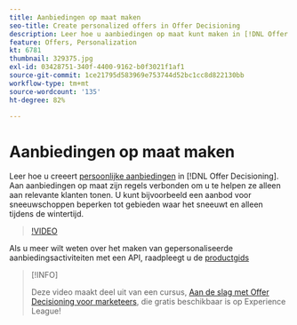 ```yaml
---
title: Aanbiedingen op maat maken
seo-title: Create personalized offers in Offer Decisioning
description: Leer hoe u aanbiedingen op maat kunt maken in [!DNL Offer Decisioning]. Aan aanbiedingen op maat zijn regels verbonden om u te helpen ze alleen aan relevante klanten tonen.
feature: Offers, Personalization
kt: 6781
thumbnail: 329375.jpg
exl-id: 03428751-340f-4400-9162-b0f3021f1af1
source-git-commit: 1ce21795d583969e753744d52bc1cc8d822130bb
workflow-type: tm+mt
source-wordcount: '135'
ht-degree: 82%

---
```


# Aanbiedingen op maat maken

Leer hoe u creeert [persoonlijke aanbiedingen](https://experienceleague.adobe.com/docs/journey-optimizer/using/offer-decisioniong/managing-offers-in-the-offer-library/creating-personalized-offers.html?lang=nl) in [!DNL Offer Decisioning]. Aan aanbiedingen op maat zijn regels verbonden om u te helpen ze alleen aan relevante klanten tonen. U kunt bijvoorbeeld een aanbod voor sneeuwschoppen beperken tot gebieden waar het sneeuwt en alleen tijdens de wintertijd.

>[!VIDEO](https://video.tv.adobe.com/v/329375?quality=12&learn=on)

Als u meer wilt weten over het maken van gepersonaliseerde aanbiedingsactiviteiten met een API, raadpleegt u de [productgids](https://experienceleague.adobe.com/docs/journey-optimizer/using/offer-decisioniong/api-reference/offers-api/personalized-offers/create.html?lang=nl)

>[!INFO]
>
> Deze video maakt deel uit van een cursus, [Aan de slag met Offer Decisioning voor marketeers](https://experienceleague.adobe.com/?recommended=ExperiencePlatform-U-1-2020.1.offerdecisioning), die gratis beschikbaar is op Experience League!
